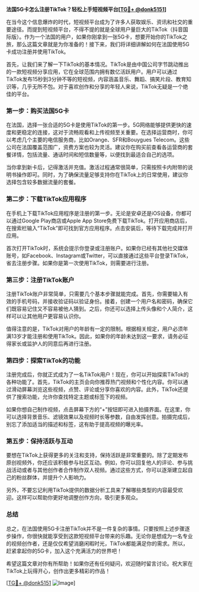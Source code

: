 **法国5G卡怎么注册TikTok？轻松上手短视频平台[[TG💪+ @donk5151](https://t.me/s/donk5151)]**

在当今这个信息爆炸的时代，短视频平台成为了许多人获取娱乐、资讯和社交的重要途径。而提到短视频平台，不得不提的就是全球用户量巨大的TikTok（抖音国际版）。作为一个法国的用户，如果你刚拿到一张5G卡，想要开始你的TikTok之旅，那么这篇文章就是为你准备的！接下来，我们将详细讲解如何在法国使用5G卡成功注册并使用TikTok。

首先，让我们来了解一下TikTok的基本情况。TikTok是由中国公司字节跳动推出的一款短视频分享应用，它在全球范围内拥有数亿活跃用户。用户可以通过TikTok发布15秒到3分钟不等的短视频，内容涵盖音乐、舞蹈、搞笑片段、教育知识等，几乎无所不包。对于喜欢创作和分享的年轻人来说，TikTok无疑是一个绝佳的平台。

### **第一步：购买法国5G卡**

在法国，选择一张合适的5G卡是使用TikTok的第一步。5G网络能够提供更快的速度和更稳定的连接，这对于流畅观看和上传视频至关重要。在选择运营商时，你可以考虑几个主要的电信服务商，比如Orange、SFR和Bouygues Telecom。这些公司在法国覆盖范围广，资费方案也较为灵活。建议你在购买前查看各运营商的套餐详情，包括流量、通话时间和短信数量等，以便找到最适合自己的选项。

当你拿到新卡后，记得激活并充值。激活过程通常很简单，只需按照卡内附带的说明书操作即可。同时，为了确保流量足够支持你在TikTok上的日常使用，建议你选择包含较多数据流量的套餐。

### **第二步：下载TikTok应用程序**

在手机上下载TikTok应用程序是注册的第一步。无论是安卓还是iOS设备，你都可以通过Google Play商店或Apple App Store免费下载TikTok。打开应用商店后，在搜索栏输入“TikTok”即可找到官方应用程序。点击安装后，等待下载完成并打开应用。

首次打开TikTok时，系统会提示你登录或注册账户。如果你已经有其他社交媒体账号，如Facebook、Instagram或Twitter，可以直接通过这些平台登录TikTok，省去注册步骤。如果你是第一次使用TikTok，则需要进行注册。

### **第三步：注册TikTok账户**

注册TikTok账户非常简单，只需要几个基本步骤就能完成。首先，你需要输入有效的手机号码，并接收验证码以验证身份。接着，创建一个用户名和密码，确保它们既容易记住又不容易被他人猜到。之后，你还可以选择上传头像和个人简介，这样可以让其他用户更容易认识你。

值得注意的是，TikTok对用户的年龄有一定的限制。根据相关规定，用户必须年满13岁才能注册和使用TikTok。因此，如果你的年龄未达到这一要求，请务必征得家长或监护人的同意后再进行注册。

### **第四步：探索TikTok的功能**

注册完成后，你就正式成为了一名TikTok用户！现在，你可以开始探索TikTok的各种功能了。首先，TikTok的主页会向你推荐热门视频和个性化内容。你可以通过滑动屏幕浏览这些视频，点赞、评论或分享你喜欢的内容。此外，TikTok还提供了搜索功能，允许你查找特定主题或标签下的视频。

如果你想自己制作视频，点击屏幕下方的“+”按钮即可进入拍摄界面。在这里，你可以选择背景音乐、滤镜效果以及视频时长等参数，自由发挥创意。拍摄完成后，别忘了添加适当的描述和标签，这有助于提高视频的曝光率。

### **第五步：保持活跃与互动**

要想在TikTok上获得更多的关注和支持，保持活跃是非常重要的。除了定期发布原创视频外，你还应该积极参与社区互动。例如，你可以回复他人的评论、参与挑战活动或者与其他创作者合作制作双人视频。通过这些方式，你可以逐渐建立起自己的粉丝群体，并提升个人影响力。

另外，不要忘记利用TikTok提供的数据分析工具来了解哪些类型的内容最受欢迎。这样可以帮助你更好地调整创作方向，吸引更多观众。

### **总结**

总之，在法国使用5G卡注册TikTok并不是一件复杂的事情。只要按照上述步骤逐步操作，你很快就能享受到这款短视频平台带来的乐趣。无论你是想成为一名专业的视频创作者，还是仅仅希望消磨闲暇时光，TikTok都能满足你的需求。所以，赶紧拿起你的5G卡，加入这个充满活力的世界吧！

希望这篇文章对你有所帮助！如果你还有任何疑问，欢迎随时留言讨论。祝大家在TikTok上玩得开心，创作出更多精彩的作品！

[[TG💪+ @donk5151](https://t.me/s/donk5151) ![Image](https://i.postimg.cc/rwNCRYN7/Snipaste-2025-04-30-17-27-05.png)]